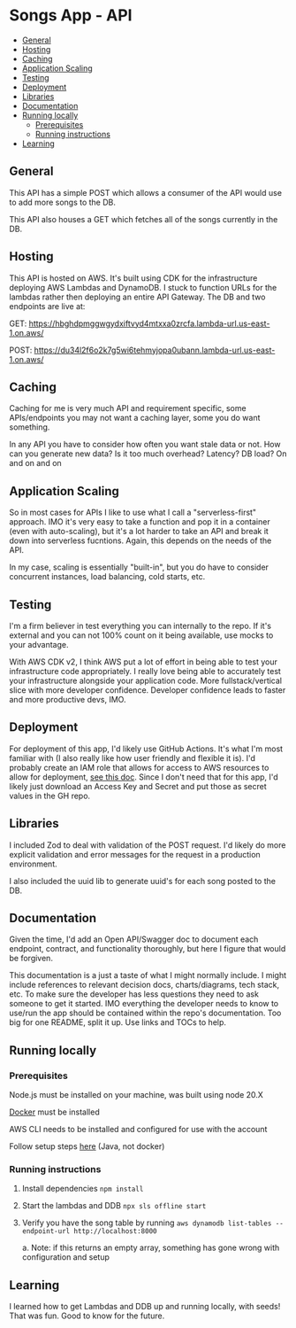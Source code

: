 # Songs App - API
* [General](#general)
* [Hosting](#hosting)
* [Caching](#caching)
* [Application Scaling](#application-scaling)
* [Testing](#testing)
* [Deployment](#deployment)
* [Libraries](#libraries)
* [Documentation](#documentation)
* [Running locally](#running-locally)
  + [Prerequisites](#prerequisites)
  + [Running instructions](#running-instructions)
* [Learning](#learning)

## General

This API has a simple POST which allows a consumer of the API would use to add more songs to the DB.

This API also houses a GET which fetches all of the songs currently in the DB.

## Hosting

This API is hosted on AWS. It's built using CDK for the infrastructure deploying AWS Lambdas and DynamoDB. I stuck to function URLs for the lambdas rather then deploying an entire API Gateway. The DB and two endpoints are live at:

GET: https://hbghdpmggwgydxiftvyd4mtxxa0zrcfa.lambda-url.us-east-1.on.aws/

POST: https://du34l2f6o2k7g5wi6tehmyjopa0ubann.lambda-url.us-east-1.on.aws/

## Caching

Caching for me is very much API and requirement specific, some APIs/endpoints you may not want a caching layer, some you do want something.

In any API you have to consider how often you want stale data or not. How can you generate new data? Is it too much overhead? Latency? DB load? On and on and on

## Application Scaling

So in most cases for APIs I like to use what I call a "serverless-first" approach. IMO it's very easy to take a function and pop it in a container (even with auto-scaling), but it's a lot harder to take an API and break it down into serverless fucntions. Again, this depends on the needs of the API.

In my case, scaling is essentially "built-in", but you do have to consider concurrent instances, load balancing, cold starts, etc.

## Testing

I'm a firm believer in test everything you can internally to the repo. If it's external and you can not 100% count on it being available, use mocks to your advantage.

With AWS CDK v2, I think AWS put a lot of effort in being able to test your infrastructure code appropriately. I really love being able to accurately test your infrastructure alongside your application code. More fullstack/vertical slice with more developer confidence. Developer confidence leads to faster and more productive devs, IMO.

## Deployment

For deployment of this app, I'd likely use GitHub Actions. It's what I'm most familiar with (I also really like how user friendly and flexible it is). I'd probably create an IAM role that allows for access to AWS resources to allow for deployment, [see this doc](https://docs.github.com/en/actions/security-for-github-actions/security-hardening-your-deployments/configuring-openid-connect-in-amazon-web-services). Since I don't need that for this app, I'd likely just download an Access Key and Secret and put those as secret values in the GH repo.

## Libraries

I included Zod to deal with validation of the POST request. I'd likely do more explicit validation and error messages for the request in a production environment.

I also included the uuid lib to generate uuid's for each song posted to the DB.

## Documentation

Given the time, I'd add an Open API/Swagger doc to document each endpoint, contract, and functionality thoroughly, but here I figure that would be forgiven.

This documentation is a just a taste of what I might normally include. I might include references to relevant decision docs, charts/diagrams, tech stack, etc. To make sure the developer has less questions they need to ask someone to get it started. IMO everything the developer needs to know to use/run the app should be contained within the repo's documentation. Too big for one README, split it up. Use links and TOCs to help.

## Running locally

### Prerequisites
Node.js must be installed on your machine, was built using node 20.X

[Docker](https://www.docker.com) must be installed

AWS CLI needs to be installed and configured for use with the account

Follow setup steps [here](https://www.npmjs.com/package/serverless-dynamodb) (Java, not docker)

### Running instructions

1. Install dependencies
`npm install`

2. Start the lambdas and DDB
`npx sls offline start`

3. Verify you have the song table by running
`aws dynamodb list-tables --endpoint-url http://localhost:8000`

    a. Note: if this returns an empty array, something has gone wrong with configuration and setup



## Learning

I learned how to get Lambdas and DDB up and running locally, with seeds! That was fun. Good to know for the future.



 